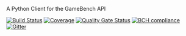 A Python Client for the GameBench API

[![Build Status](https://travis-ci.com/bigfishgames/GameBenchAPI-PyClient.svg?branch=master)](https://travis-ci.com/bigfishgames/GameBenchAPI-PyClient)
[![Coverage](https://sonarcloud.io/api/project_badges/measure?project=bigfishgames_GameBenchAPI&metric=coverage)](https://sonarcloud.io/dashboard?id=bigfishgames_GameBenchAPI)
[![Quality Gate Status](https://sonarcloud.io/api/project_badges/measure?project=bigfishgames_GameBenchAPI&metric=alert_status)](https://sonarcloud.io/dashboard?id=bigfishgames_GameBenchAPI)
[![BCH compliance](https://bettercodehub.com/edge/badge/bigfishgames/GameBenchAPI-PyClient?branch=master)](https://bettercodehub.com/)
[![Gitter](https://badges.gitter.im/bigfishgames/GameBench-API-PyClient.svg)](https://gitter.im/bigfishgames/GameBench-API-PyClient?utm_source=badge&utm_medium=badge&utm_campaign=pr-badge)

